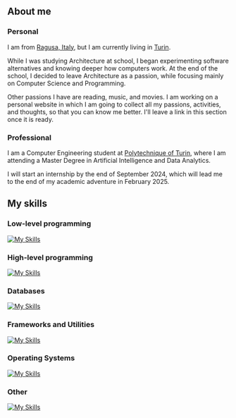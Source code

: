 ## About me

### Personal

I am from [Ragusa, Italy](https://en.wikipedia.org/wiki/Ragusa,_Sicily), but I am currently living in [Turin](https://en.wikipedia.org/wiki/Turin).

While I was studying Architecture at school, I began experimenting software alternatives and knowing deeper how computers work. At the end of the school, I decided to leave Architecture as a passion, while focusing mainly on Computer Science and Programming.

Other passions I have are reading, music, and movies. I am working on a personal website in which I am going to collect all my passions, activities, and thoughts, so that you can know me better. I'll leave a link in this section once it is ready.

### Professional

I am a Computer Engineering student at [Polytechnique of Turin](https://polito.it), where I am attending a Master Degree in Artificial Intelligence and Data Analytics.

I will start an internship by the end of September 2024, which will lead me to the end of my academic adventure in February 2025.

## My skills

### Low-level programming

[![My Skills](https://skillicons.dev/icons?i=arduino&perline=5)](https://skillicons.dev)

### High-level programming

[![My Skills](https://skillicons.dev/icons?i=c,java,js,ts,kotlin,lua,matlab,py,rust&perline=5)](https://skillicons.dev)

### Databases

[![My Skills](https://skillicons.dev/icons?i=firebase,mongodb,mysql,postgres,sqlite&perline=5)](https://skillicons.dev)

### Frameworks and Utilities

[![My Skills](https://skillicons.dev/icons?i=anaconda,androidstudio,bootstrap,html,htmx,css,docker,git,github,gradle,nodejs,postman,pytorch,react,spring&perline=5)](https://skillicons.dev)

### Operating Systems

[![My Skills](https://skillicons.dev/icons?i=debian,kali,linux,mint,nix,bash,powershell,ubuntu,windows&perline=5)](https://skillicons.dev)

### Other

[![My Skills](https://skillicons.dev/icons?i=autocad,blender,figma,latex,md,materialui,vim,neovim,vscode,vscodium,notion,obsidian,stackoverflow&perline=5)](https://skillicons.dev)
